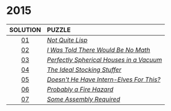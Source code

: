 # 2015

|   SOLUTION   | PUZZLE                                                                          |
|:------------:|:--------------------------------------------------------------------------------|
| [01](01.php) | *[Not Quite Lisp](https://adventofcode.com/2015/day/1)*                         |
| [02](02.php) | *[I Was Told There Would Be No Math](https://adventofcode.com/2015/day/2)*      |
| [03](03.php) | *[Perfectly Spherical Houses in a Vacuum](https://adventofcode.com/2015/day/3)* |
| [04](04.php) | *[The Ideal Stocking Stuffer](https://adventofcode.com/2015/day/4)*             |
| [05](05.php) | *[Doesn't He Have Intern-Elves For This?](https://adventofcode.com/2015/day/5)* |
| [06](06.php) | *[Probably a Fire Hazard](https://adventofcode.com/2015/day/6)*                 |
| [07](07.php) | *[Some Assembly Required](https://adventofcode.com/2015/day/7)*                 |